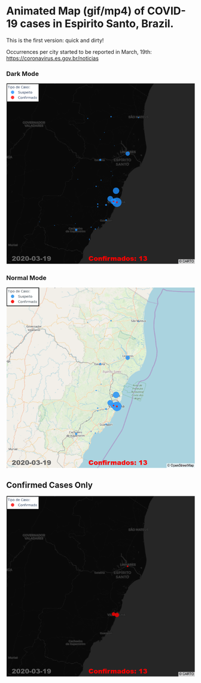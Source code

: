 # Animated Map (gif/mp4) of COVID-19 cases in Espirito Santo, Brazil.

This is the first version: quick and dirty!

Occurrences per city started to be reported in March, 19th:  https://coronavirus.es.gov.br/noticias 

### Dark Mode
![Alt Text](./gifs/covid019-ES-black.gif)

### Normal Mode
![Alt Text](./gifs/covid019-ES.gif)

## Confirmed Cases Only
![Alt Text](./gifs/covid019-ES-confirmado-black.gif)
